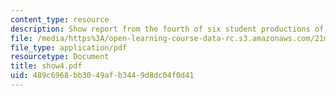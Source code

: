 ```yaml
---
content_type: resource
description: Show report from the fourth of six student productions of subUrbia.
file: /media/https%3A/open-learning-course-data-rc.s3.amazonaws.com/21m-873-theater-arts-topics-suburbia-january-iap-2008/489c6968bb3049afb3449d8dc04f0d41_show4.pdf
file_type: application/pdf
resourcetype: Document
title: show4.pdf
uid: 489c6968-bb30-49af-b344-9d8dc04f0d41
---
```

